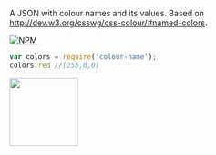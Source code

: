 A JSON with colour names and its values. Based on http://dev.w3.org/csswg/css-colour/#named-colors.

[![NPM](https://nodei.co/npm/colour-name.png?mini=true)](https://nodei.co/npm/colour-name/)


```js
var colors = require('colour-name');
colors.red //[255,0,0]
```

<a href="LICENSE"><img src="https://upload.wikimedia.org/wikipedia/commons/0/0c/MIT_logo.svg" width="120"/></a>
